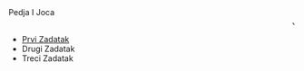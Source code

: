 <html>
<head>Pedja I Joca
  <title>JOCA JE CAAAR</title>
  </head>
<body>
<marquee>Joca Car</marquee>
<ul>
    <li> <a href="prvi-zadatak.html">Prvi Zadatak</a></li>
    <li>Drugi Zadatak</li>
    <li>Treci Zadatak</li>
</ul>
</body>
</html>
